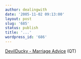 ```yaml
---
author: dealingwith
date: '2005-11-02 09:13:00'
layout: post
slug: '685'
status: publish
title: '...'
wordpress_id: '686'
---
```


[DevilDucky - Marriage Advice][1] (QT)

   [1]: http://www.devilducky.com/media/35236/

